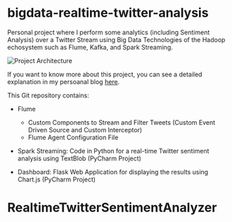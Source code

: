 # bigdata-realtime-twitter-analysis
Personal project where I perform some analytics (including Sentiment Analysis) over a Twitter Stream using Big Data Technologies of the Hadoop echosystem such as Flume, Kafka, and Spark Streaming.

![Project Architecture](http://davidiscoding.com/wp-content/uploads/2019/06/Screenshot-2019-06-11-at-11.07.57-1024x582.png)

If you want to know more about this project, you can see a detailed explanation in my persoanal blog [here](http://davidiscoding.com/real-time-twitter-sentiment-analysis-pt-1-introduction).

This Git repository contains:
- Flume 
  - Custom Components to Stream and Filter Tweets (Custom Event Driven Source and Custom Interceptor)
  - Flume Agent Configuration File
  
- Spark Streaming: Code in Python for a real-time Twitter sentiment analysis using TextBlob (PyCharm Project)

- Dashboard: Flask Web Application for displaying the results using Chart.js (PyCharm Project)
# RealtimeTwitterSentimentAnalyzer
